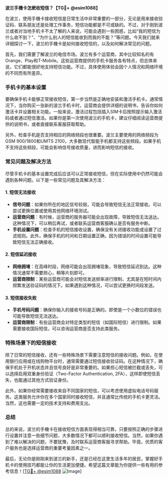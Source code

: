 **波兰手機卡怎麽收短信？【TG💪+ @esim1088】**

在波兰，使用手機卡接收短信是日常生活中非常重要的一部分，无论是用来接收验证码、联系朋友还是处理工作事务，短信功能都是不可或缺的。不过，对于刚到波兰或者对当地手机卡不太了解的人来说，可能会遇到一些困惑，比如“我的短信为什么收不到？”、“为什么别人的短信能收到而我的不能？”等问题。今天我们就来详细探讨一下，波兰的手機卡是如何接收短信的，以及如何解决常见的问题。

首先，我们需要了解波兰的电信市场。波兰有多个运营商，其中比较知名的有Orange、Play和T-Mobile。这些运营商提供的手机卡服务各有特点，但总体来说，它们都能很好地支持短信功能。不过，具体使用体验会因个人情况和网络环境的不同而有所差异。

### 手机卡的基本设置

要确保手机卡能够正常接收短信，第一步当然是正确地安装和激活手机卡。通常情况下，当你购买一张新的波兰手机卡时，运营商会提供详细的说明书，告诉你如何激活卡并设置相关功能。一般来说，激活过程包括插入SIM卡后按照提示输入激活码或者通过短信激活。如果你是第一次使用波兰的手机卡，建议仔细阅读运营商提供的说明书，或者直接联系客服获取帮助。

另外，检查手机是否支持相应的网络频段也很重要。波兰主要使用的网络频段为GSM 900/1800和UMTS 2100，大多数现代智能手机都支持这些频段。如果手机不支持这些频段，可能会影响信号接收质量，进而影响短信的接收。

### 常见问题及解决方法

尽管手机卡的基本设置完成后应该可以正常接收短信，但在实际使用中仍然可能会遇到各种问题。以下是一些常见问题及其解决方法：

#### 1. 短信无法接收

- **信号问题**：如果你所在的地区信号较弱，可能会导致短信无法正常接收。可以尝试更换位置或使用其他网络环境测试。
- **运营商问题**：有时候，运营商的服务器可能会出现故障，导致短信无法送达。这种情况下，可以稍后再试，或者联系运营商客服确认是否有服务中断。
- **手机设置问题**：检查手机的短信接收设置，确保没有关闭接收功能或设置了过滤规则。此外，确保手机的时间和日期设置正确，因为错误的时间设置可能导致短信无法正确接收。

#### 2. 短信延迟接收

- **网络拥堵**：在高峰时段，网络可能会出现拥堵现象，导致短信延迟到达。这种情况通常不需要担心，稍等片刻即可。
- **运营商限制**：某些运营商可能会对短信发送频率进行限制，尤其是在短时间内频繁发送验证码的情况下。如果遇到这种情况，可以尝试更换时间段发送。

#### 3. 短信接收失败

- **手机号码问题**：确保你输入的接收号码是正确的。即使是一个小数位的错误也可能导致短信无法送达。
- **运营商限制**：有些运营商会对特定类型的短信（如国际短信）进行限制。如果需要接收国际短信，可以咨询运营商是否支持此类服务。

### 特殊场景下的短信接收

除了日常的短信接收，还有一些特殊场景下需要注意短信的接收问题。例如，在使用银行应用或在线购物平台时，通常需要通过短信接收验证码。在这种情况下，确保手机处于开机状态并且信号良好是非常重要的。如果担心短信被拦截或丢失，可以选择启用双重身份验证（Two-Factor Authentication, 2FA），这样即使短信丢失，也能通过其他方式验证身份。

此外，如果你经常需要接收来自不同国家的短信，可以考虑使用虚拟电话号码服务。这类服务允许你在多个国家同时接收短信，并且通常比传统的手机卡更灵活。当然，这也需要一定的技术支持和费用支出。

### 总结

总的来说，波兰的手機卡在接收短信方面表现得相当可靠，只要按照正确的步骤进行设置并注意一些细节问题，大多数情况下都可以顺利接收短信。当然，如果你遇到了难以解决的问题，不要犹豫，及时联系运营商客服寻求帮助。毕竟，优质的客户服务也是选择运营商的重要考量因素之一。

最后，无论你是刚刚来到波兰的新手，还是已经在这里生活多年的居民，掌握好手机卡的使用技巧都能让你的生活更加便捷。希望这篇文章能为你提供一些有用的参考信息！[[TG💪+ @esim1088](https://t.me/s/esim1088) ![Image](https://i.postimg.cc/4NQfJmqS/Snipaste-2025-05-13-00-14-12.png)]